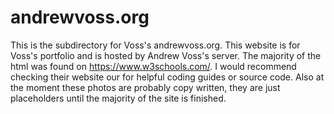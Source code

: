 # andrewvoss.org

This is the subdirectory for Voss's andrewvoss.org. This website is for 
Voss's portfolio and is hosted by Andrew Voss's server. The majority 
of the html was found on https://www.w3schools.com/. I would recommend 
checking their website our for helpful coding guides or source code. Also 
at the moment these photos are probably copy written, they are just 
placeholders until the majority of the site is finished.
